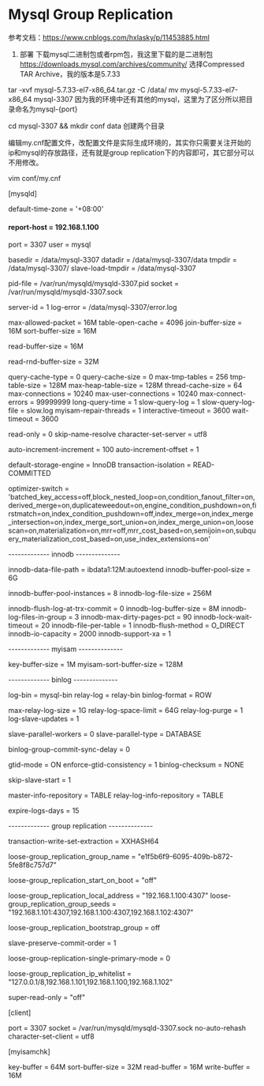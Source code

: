 # Mysql Group Replication
参考文档：https://www.cnblogs.com/hxlasky/p/11453885.html
1. 部署
下载mysql二进制包或者rpm包，我这里下载的是二进制包
https://downloads.mysql.com/archives/community/ 
选择Compressed TAR Archive，我的版本是5.7.33

tar -xvf mysql-5.7.33-el7-x86_64.tar.gz -C /data/
mv mysql-5.7.33-el7-x86_64 mysql-3307 因为我的环境中还有其他的mysql，这里为了区分所以把目录命名为mysql-{port}

cd mysql-3307 && mkdir conf data   创建两个目录

编辑my.cnf配置文件，改配置文件是实际生成环境的，其实你只需要关注开始的ip和mysql的存放路径，还有就是group replication下的内容即可，其它部分可以不用修改。

vim conf/my.cnf

[mysqld]

default-time-zone                         = '+08:00'
#### report-host                             = 192.168.1.100

port                                    = 3307
user                                    = mysql

basedir                                 = /data/mysql-3307
datadir                                 = /data/mysql-3307/data
tmpdir                                  = /data/mysql-3307/
slave-load-tmpdir                       = /data/mysql-3307

pid-file                                = /var/run/mysqld/mysqld-3307.pid
socket                                  = /var/run/mysqld/mysqld-3307.sock

server-id                               = 1
log-error                               = /data/mysql-3307/error.log


max-allowed-packet                      = 16M
table-open-cache                        = 4096
join-buffer-size                        = 16M
sort-buffer-size                        = 16M


read-buffer-size                        = 16M


read-rnd-buffer-size                    = 32M

query-cache-type                        = 0
query-cache-size                        = 0
max-tmp-tables                          = 256
tmp-table-size                          = 128M
max-heap-table-size                     = 128M
thread-cache-size                       = 64
max-connections                         = 10240
max-user-connections                    = 10240
max-connect-errors                      = 99999999
long-query-time                         = 1
slow-query-log                          = 1
slow-query-log-file                     = slow.log
myisam-repair-threads                   = 1
interactive-timeout                     = 3600
wait-timeout                            = 3600

read-only                               = 0
skip-name-resolve
character-set-server                    = utf8

auto-increment-increment                = 100
auto-increment-offset                   = 1

default-storage-engine                  = InnoDB
transaction-isolation                   = READ-COMMITTED

optimizer-switch                        = 'batched_key_access=off,block_nested_loop=on,condition_fanout_filter=on,derived_merge=on,duplicateweedout=on,engine_condition_pushdown=on,firstmatch=on,index_condition_pushdown=off,index_merge=on,index_merge_intersection=on,index_merge_sort_union=on,index_merge_union=on,loosescan=on,materialization=on,mrr=off,mrr_cost_based=on,semijoin=on,subquery_materialization_cost_based=on,use_index_extensions=on'


-------------  innodb  --------------


innodb-data-file-path                   = ibdata1:12M:autoextend
innodb-buffer-pool-size                 = 6G


innodb-buffer-pool-instances            = 8
innodb-log-file-size                    = 256M

innodb-flush-log-at-trx-commit          = 0
innodb-log-buffer-size                  = 8M
innodb-log-files-in-group               = 3
innodb-max-dirty-pages-pct              = 90
innodb-lock-wait-timeout                = 20
innodb-file-per-table                   = 1
innodb-flush-method                     = O_DIRECT
innodb-io-capacity                      = 2000
innodb-support-xa                       = 1

-------------  myisam  --------------


key-buffer-size                         = 1M
myisam-sort-buffer-size                 = 128M


-------------  binlog  --------------

log-bin                                 = mysql-bin
relay-log                               = relay-bin
binlog-format                           = ROW

max-relay-log-size                      = 1G
relay-log-space-limit                   = 64G
relay-log-purge                         = 1
log-slave-updates                       = 1

slave-parallel-workers                  = 0
slave-parallel-type                     = DATABASE


binlog-group-commit-sync-delay          = 0

gtid-mode                               = ON
enforce-gtid-consistency                = 1
binlog-checksum                         = NONE


skip-slave-start                        = 1


master-info-repository                  = TABLE
relay-log-info-repository               = TABLE


expire-logs-days                        = 15


-------------  group replication  --------------

transaction-write-set-extraction        = XXHASH64

loose-group_replication_group_name            = "e1f5b6f9-6095-409b-b872-5fe8f8c757d7"


loose-group_replication_start_on_boot = "off"

loose-group_replication_local_address         = "192.168.1.100:4307"
loose-group_replication_group_seeds           = "192.168.1.101:4307,192.168.1.100:4307,192.168.1.102:4307"


loose-group_replication_bootstrap_group       = off


slave-preserve-commit-order                   = 1

loose-group-replication-single-primary-mode   = 0

loose-group_replication_ip_whitelist          = "127.0.0.1/8,192.168.1.101,192.168.1.100,192.168.1.102"

super-read-only                               = "off"




[client]

port                                    = 3307
socket                                  = /var/run/mysqld/mysqld-3307.sock
no-auto-rehash
character-set-client                    = utf8


[myisamchk]

key-buffer                              = 64M
sort-buffer-size                        = 32M
read-buffer                             = 16M
write-buffer                            = 16M
